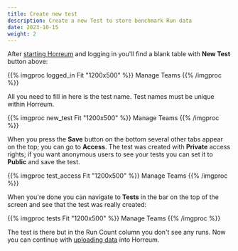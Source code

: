 ```yaml
---
title: Create new test
description: Create a new Test to store benchmark Run data
date: 2023-10-15
weight: 2
---
```


After [starting Horreum](/docs/tutorials/get-started/) and logging in you'll find a blank table with **New Test** button above:

{{% imgproc logged_in Fit "1200x500" %}}
Manage Teams
{{% /imgproc %}}

All you need to fill in here is the test name. Test names must be unique within Horreum.

{{% imgproc new_test Fit "1200x500" %}}
Manage Teams
{{% /imgproc %}}

When you press the **Save** button on the bottom several other tabs appear on the top; you can go to **Access**. The test was created with **Private** access rights; if you want anonymous users to see your tests you can set it to **Public** and save the test.

{{% imgproc test_access Fit "1200x500" %}}
Manage Teams
{{% /imgproc %}}


When you're done you can navigate to **Tests** in the bar on the top of the screen and see that the test was really created:

{{% imgproc tests Fit "1200x500" %}}
Manage Teams
{{% /imgproc %}}

The test is there but in the Run Count column you don't see any runs. Now you can continue with [uploading data](/docs/tasks/upload-run) into Horreum.
